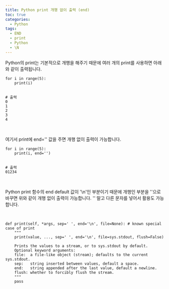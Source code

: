 ```yaml
---
title: Python print 개행 없이 출력 (end)
toc: true
categories:
  - Python
tags:
  - END
  - print
  - Python
  - \N
---
```


Python의 print는 기본적으로 개행을 해주기 때문에 여러 개의 print를 사용하면 아래와 같이 출력됩니다.



```
for i in range(5):
    print(i)
    
    
# 출력
0
1
2
3
4
```

 


여기서 print에 end='' 값을 주면 개행 없이 출력이 가능합니다.



```
for i in range(5):
    print(i, end='')
    
    
# 출력
01234
```

 


Python print 함수의 end default 값이 '\n'인 부분이기 때문에 개행인 부분을 ''으로 바꾸면 위와 같이 개행 없이 출력이 가능합니다. '' 말고 다른 문자를 넣어서 활용도 가능합니다.


 



```
def print(self, *args, sep=' ', end='\n', file=None): # known special case of print
    """
    print(value, ..., sep=' ', end='\n', file=sys.stdout, flush=False)
    
    Prints the values to a stream, or to sys.stdout by default.
    Optional keyword arguments:
    file:  a file-like object (stream); defaults to the current sys.stdout.
    sep:   string inserted between values, default a space.
    end:   string appended after the last value, default a newline.
    flush: whether to forcibly flush the stream.
    """
    pass
```

 


